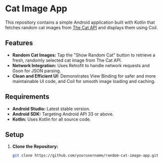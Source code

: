 # Cat Image App

This repository contains a simple Android application built with Kotlin that fetches random cat images from [The Cat API](https://thecatapi.com/) and displays them using Coil.

## Features

- **Random Cat Images:** Tap the "Show Random Cat" button to retrieve a fresh, randomly selected cat image from The Cat API.
- **Network Integration:** Uses Retrofit to handle network requests and Gson for JSON parsing.
- **Clean and Efficient UI:** Demonstrates View Binding for safer and more maintainable UI code, and Coil for smooth image loading and caching.
  
## Requirements

- **Android Studio:** Latest stable version.
- **Android SDK:** Targeting Android API 33 or above.
- **Kotlin:** Uses Kotlin for all source code.

## Setup

1. **Clone the Repository:**
   ```bash
   git clone https://github.com/yourusername/random-cat-image-app.git
